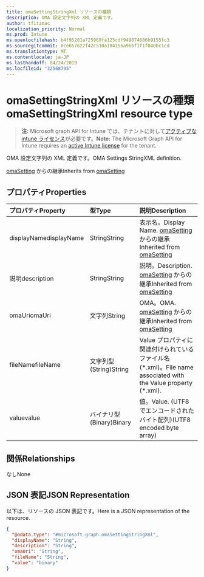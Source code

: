 ```yaml
---
title: omaSettingStringXml リソースの種類
description: OMA 設定文字列の XML 定義です。
author: tfitzmac
localization_priority: Normal
ms.prod: Intune
ms.openlocfilehash: b4f95201a725969fa125cdf949874686b9155fc3
ms.sourcegitcommit: 0ce657622f42c510a104156a96bf1f1f040bc1cd
ms.translationtype: MT
ms.contentlocale: ja-JP
ms.lasthandoff: 04/24/2019
ms.locfileid: "32568795"
---
```

# <a name="omasettingstringxml-resource-type"></a><span data-ttu-id="ff00c-103">omaSettingStringXml リソースの種類</span><span class="sxs-lookup"><span data-stu-id="ff00c-103">omaSettingStringXml resource type</span></span>

> <span data-ttu-id="ff00c-104">**注:** Microsoft graph API for Intune では、テナントに対して[アクティブな intune ライセンス](https://go.microsoft.com/fwlink/?linkid=839381)が必要です。</span><span class="sxs-lookup"><span data-stu-id="ff00c-104">**Note:** The Microsoft Graph API for Intune requires an [active Intune license](https://go.microsoft.com/fwlink/?linkid=839381) for the tenant.</span></span>

<span data-ttu-id="ff00c-105">OMA 設定文字列の XML 定義です。</span><span class="sxs-lookup"><span data-stu-id="ff00c-105">OMA Settings StringXML definition.</span></span>


<span data-ttu-id="ff00c-106">[omaSetting](../resources/intune-deviceconfig-omasetting.md) からの継承</span><span class="sxs-lookup"><span data-stu-id="ff00c-106">Inherits from [omaSetting](../resources/intune-deviceconfig-omasetting.md)</span></span>

## <a name="properties"></a><span data-ttu-id="ff00c-107">プロパティ</span><span class="sxs-lookup"><span data-stu-id="ff00c-107">Properties</span></span>
|<span data-ttu-id="ff00c-108">プロパティ</span><span class="sxs-lookup"><span data-stu-id="ff00c-108">Property</span></span>|<span data-ttu-id="ff00c-109">型</span><span class="sxs-lookup"><span data-stu-id="ff00c-109">Type</span></span>|<span data-ttu-id="ff00c-110">説明</span><span class="sxs-lookup"><span data-stu-id="ff00c-110">Description</span></span>|
|:---|:---|:---|
|<span data-ttu-id="ff00c-111">displayName</span><span class="sxs-lookup"><span data-stu-id="ff00c-111">displayName</span></span>|<span data-ttu-id="ff00c-112">String</span><span class="sxs-lookup"><span data-stu-id="ff00c-112">String</span></span>|<span data-ttu-id="ff00c-113">表示名。</span><span class="sxs-lookup"><span data-stu-id="ff00c-113">Display Name.</span></span> <span data-ttu-id="ff00c-114">[omaSetting](../resources/intune-deviceconfig-omasetting.md) からの継承</span><span class="sxs-lookup"><span data-stu-id="ff00c-114">Inherited from [omaSetting](../resources/intune-deviceconfig-omasetting.md)</span></span>|
|<span data-ttu-id="ff00c-115">説明</span><span class="sxs-lookup"><span data-stu-id="ff00c-115">description</span></span>|<span data-ttu-id="ff00c-116">String</span><span class="sxs-lookup"><span data-stu-id="ff00c-116">String</span></span>|<span data-ttu-id="ff00c-117">説明。</span><span class="sxs-lookup"><span data-stu-id="ff00c-117">Description.</span></span> <span data-ttu-id="ff00c-118">[omaSetting](../resources/intune-deviceconfig-omasetting.md) からの継承</span><span class="sxs-lookup"><span data-stu-id="ff00c-118">Inherited from [omaSetting](../resources/intune-deviceconfig-omasetting.md)</span></span>|
|<span data-ttu-id="ff00c-119">omaUri</span><span class="sxs-lookup"><span data-stu-id="ff00c-119">omaUri</span></span>|<span data-ttu-id="ff00c-120">文字列</span><span class="sxs-lookup"><span data-stu-id="ff00c-120">String</span></span>|<span data-ttu-id="ff00c-121">OMA。</span><span class="sxs-lookup"><span data-stu-id="ff00c-121">OMA.</span></span> <span data-ttu-id="ff00c-122">[omaSetting](../resources/intune-deviceconfig-omasetting.md) からの継承</span><span class="sxs-lookup"><span data-stu-id="ff00c-122">Inherited from [omaSetting](../resources/intune-deviceconfig-omasetting.md)</span></span>|
|<span data-ttu-id="ff00c-123">fileName</span><span class="sxs-lookup"><span data-stu-id="ff00c-123">fileName</span></span>|<span data-ttu-id="ff00c-124">文字列型 (String)</span><span class="sxs-lookup"><span data-stu-id="ff00c-124">String</span></span>|<span data-ttu-id="ff00c-125">Value プロパティに関連付けられているファイル名 (\*.xml)。</span><span class="sxs-lookup"><span data-stu-id="ff00c-125">File name associated with the Value property (\*.xml).</span></span>|
|<span data-ttu-id="ff00c-126">value</span><span class="sxs-lookup"><span data-stu-id="ff00c-126">value</span></span>|<span data-ttu-id="ff00c-127">バイナリ型 (Binary)</span><span class="sxs-lookup"><span data-stu-id="ff00c-127">Binary</span></span>|<span data-ttu-id="ff00c-128">値。</span><span class="sxs-lookup"><span data-stu-id="ff00c-128">Value.</span></span> <span data-ttu-id="ff00c-129">(UTF8 でエンコードされたバイト配列)</span><span class="sxs-lookup"><span data-stu-id="ff00c-129">(UTF8 encoded byte array)</span></span>|

## <a name="relationships"></a><span data-ttu-id="ff00c-130">関係</span><span class="sxs-lookup"><span data-stu-id="ff00c-130">Relationships</span></span>
<span data-ttu-id="ff00c-131">なし</span><span class="sxs-lookup"><span data-stu-id="ff00c-131">None</span></span>

## <a name="json-representation"></a><span data-ttu-id="ff00c-132">JSON 表記</span><span class="sxs-lookup"><span data-stu-id="ff00c-132">JSON Representation</span></span>
<span data-ttu-id="ff00c-133">以下は、リソースの JSON 表記です。</span><span class="sxs-lookup"><span data-stu-id="ff00c-133">Here is a JSON representation of the resource.</span></span>
<!-- {
  "blockType": "resource",
  "@odata.type": "microsoft.graph.omaSettingStringXml"
}
-->
``` json
{
  "@odata.type": "#microsoft.graph.omaSettingStringXml",
  "displayName": "String",
  "description": "String",
  "omaUri": "String",
  "fileName": "String",
  "value": "binary"
}
```



